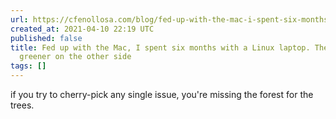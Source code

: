 ```yaml
---
url: https://cfenollosa.com/blog/fed-up-with-the-mac-i-spent-six-months-with-a-linux-laptop-the-grass-is-not-greener-on-the-other-side.html
created_at: 2021-04-10 22:19 UTC
published: false
title: Fed up with the Mac, I spent six months with a Linux laptop. The grass is not
  greener on the other side
tags: []
---
```


if you try to cherry-pick any single issue, you're missing the forest for the trees.
